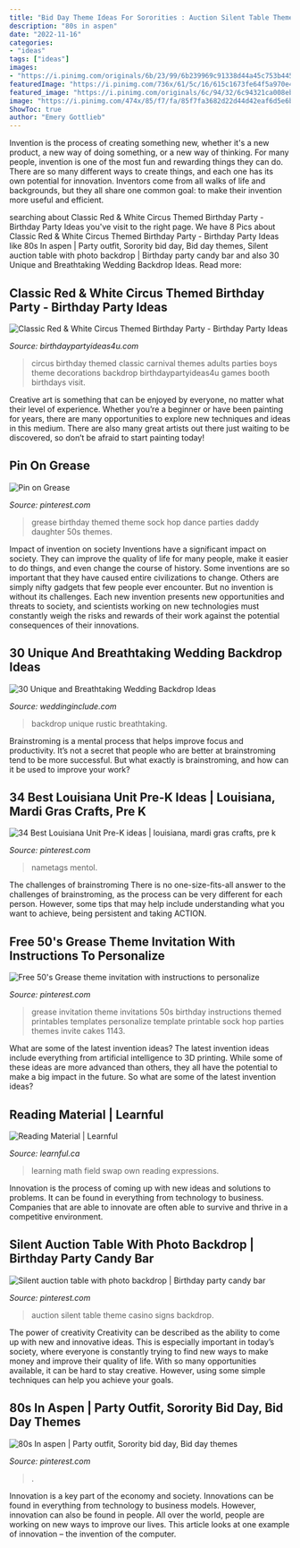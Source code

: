 ```yaml
---
title: "Bid Day Theme Ideas For Sororities : Auction Silent Table Theme Casino Signs Backdrop"
description: "80s in aspen"
date: "2022-11-16"
categories:
- "ideas"
tags: ["ideas"]
images:
- "https://i.pinimg.com/originals/6b/23/99/6b239969c91338d44a45c753b44549c8.jpg"
featuredImage: "https://i.pinimg.com/736x/61/5c/16/615c1673fe64f5a970e44cd0f39645e1.jpg"
featured_image: "https://i.pinimg.com/originals/6c/94/32/6c94321ca008eb50955fa5a137e7a359.jpg"
image: "https://i.pinimg.com/474x/85/f7/fa/85f7fa3682d22d44d42eaf6d5e6b676b--tags-ideas-name-tags.jpg"
ShowToc: true
author: "Emery Gottlieb"
---
```



Invention is the process of creating something new, whether it's a new product, a new way of doing something, or a new way of thinking. For many people, invention is one of the most fun and rewarding things they can do. There are so many different ways to create things, and each one has its own potential for innovation. Inventors come from all walks of life and backgrounds, but they all share one common goal: to make their invention more useful and efficient.

	

		
searching about Classic Red &amp; White Circus Themed Birthday Party - Birthday Party Ideas you've visit to the right page. We have 8 Pics about Classic Red &amp; White Circus Themed Birthday Party - Birthday Party Ideas like 80s In aspen | Party outfit, Sorority bid day, Bid day themes, Silent auction table with photo backdrop | Birthday party candy bar and also 30 Unique and Breathtaking Wedding Backdrop Ideas. Read more:
		
    
## Classic Red &amp; White Circus Themed Birthday Party - Birthday Party Ideas

<img loading=lazy src="http://www.birthdaypartyideas4u.com/wp-content/uploads/2015/03/classic-red-white-circus-themed-birthday-party-ideas-for-boys-girls-570x380.jpg" onerror="this.onerror=null;this.src='https://tse4.mm.bing.net/th?id=OIP.eXtg2flY6cIZJf3e_PMoAQHaE8&amp;pid=15.1';" alt="Classic Red &amp; White Circus Themed Birthday Party - Birthday Party Ideas">

_Source: birthdaypartyideas4u.com_

>circus birthday themed classic carnival themes adults parties boys theme decorations backdrop birthdaypartyideas4u games booth birthdays visit. 

	

Creative art is something that can be enjoyed by everyone, no matter what their level of experience. Whether you’re a beginner or have been painting for years, there are many opportunities to explore new techniques and ideas in this medium. There are also many great artists out there just waiting to be discovered, so don’t be afraid to start painting today!

    
## Pin On Grease

<img loading=lazy src="https://i.pinimg.com/736x/61/5c/16/615c1673fe64f5a970e44cd0f39645e1.jpg" onerror="this.onerror=null;this.src='https://tse1.mm.bing.net/th?id=OIP.kR33q70fSXOMAMLYPOR8IAHaJ4&amp;pid=15.1';" alt="Pin on Grease">

_Source: pinterest.com_

>grease birthday themed theme sock hop dance parties daddy daughter 50s themes. 

	

Impact of invention on society
Inventions have a significant impact on society. They can improve the quality of life for many people, make it easier to do things, and even change the course of history. Some inventions are so important that they have caused entire civilizations to change. Others are simply nifty gadgets that few people ever encounter. But no invention is without its challenges. Each new invention presents new opportunities and threats to society, and scientists working on new technologies must constantly weigh the risks and rewards of their work against the potential consequences of their innovations.

    
## 30 Unique And Breathtaking Wedding Backdrop Ideas

<img loading=lazy src="http://www.weddinginclude.com/wp-content/uploads/2017/05/Wedding-backdrop-ideas-for-your-rustic-wedding.jpg" onerror="this.onerror=null;this.src='https://tse3.mm.bing.net/th?id=OIP.2Jn8qZ86bptEM8RscIdovwHaTN&amp;pid=15.1';" alt="30 Unique and Breathtaking Wedding Backdrop Ideas">

_Source: weddinginclude.com_

>backdrop unique rustic breathtaking. 

	

Brainstroming is a mental process that helps improve focus and productivity. It’s not a secret that people who are better at brainstroming tend to be more successful. But what exactly is brainstroming, and how can it be used to improve your work?

    
## 34 Best Louisiana Unit Pre-K Ideas | Louisiana, Mardi Gras Crafts, Pre K

<img loading=lazy src="https://i.pinimg.com/474x/85/f7/fa/85f7fa3682d22d44d42eaf6d5e6b676b--tags-ideas-name-tags.jpg" onerror="this.onerror=null;this.src='https://tse2.mm.bing.net/th?id=OIP.xOZvg1Hs-t0IS3iKy3m1PAAAAA&amp;pid=15.1';" alt="34 Best Louisiana Unit Pre-K ideas | louisiana, mardi gras crafts, pre k">

_Source: pinterest.com_

>nametags mentol. 

	

The challenges of brainstroming
There is no one-size-fits-all answer to the challenges of brainstroming, as the process can be very different for each person. However, some tips that may help include understanding what you want to achieve, being persistent and taking ACTION.

    
## Free 50&#039;s Grease Theme Invitation With Instructions To Personalize

<img loading=lazy src="https://i.pinimg.com/originals/6c/94/32/6c94321ca008eb50955fa5a137e7a359.jpg" onerror="this.onerror=null;this.src='https://tse3.mm.bing.net/th?id=OIP.MHpXqOTWOXpubozFKxrhjAHaKX&amp;pid=15.1';" alt="Free 50&#039;s Grease theme invitation with instructions to personalize">

_Source: pinterest.com_

>grease invitation theme invitations 50s birthday instructions themed printables templates personalize template printable sock hop parties themes invite cakes 1143. 

	

What are some of the latest invention ideas?
The latest invention ideas include everything from artificial intelligence to 3D printing. While some of these ideas are more advanced than others, they all have the potential to make a big impact in the future. So what are some of the latest invention ideas?

    
## Reading Material | Learnful

<img loading=lazy src="https://learnful.ca/sites/default/files/styles/xxl/public/up/para/field-image/2021-03/120/antoine-dautry-_zsL306fDck-unsplash.jpg?itok=kvVGy7iO" onerror="this.onerror=null;this.src='https://tse2.mm.bing.net/th?id=OIP.idSa2CqLhvepsVQaMpb9gAHaE7&amp;pid=15.1';" alt="Reading Material | Learnful">

_Source: learnful.ca_

>learning math field swap own reading expressions. 

	

Innovation is the process of coming up with new ideas and solutions to problems. It can be found in everything from technology to business. Companies that are able to innovate are often able to survive and thrive in a competitive environment.

    
## Silent Auction Table With Photo Backdrop | Birthday Party Candy Bar

<img loading=lazy src="https://i.pinimg.com/originals/6b/23/99/6b239969c91338d44a45c753b44549c8.jpg" onerror="this.onerror=null;this.src='https://tse3.mm.bing.net/th?id=OIP.pq0i_Jads27t2LhY_drsAwHaLG&amp;pid=15.1';" alt="Silent auction table with photo backdrop | Birthday party candy bar">

_Source: pinterest.com_

>auction silent table theme casino signs backdrop. 

	

The power of creativity
Creativity can be described as the ability to come up with new and innovative ideas. This is especially important in today’s society, where everyone is constantly trying to find new ways to make money and improve their quality of life. With so many opportunities available, it can be hard to stay creative. However, using some simple techniques can help you achieve your goals.

    
## 80s In Aspen | Party Outfit, Sorority Bid Day, Bid Day Themes

<img loading=lazy src="https://i.pinimg.com/736x/1a/ef/c3/1aefc3a300ae539d01f2815ebefc9087.jpg" onerror="this.onerror=null;this.src='https://tse3.mm.bing.net/th?id=OIP.vhwCqvo8tuMm8zBXl3cMRQHaJ3&amp;pid=15.1';" alt="80s In aspen | Party outfit, Sorority bid day, Bid day themes">

_Source: pinterest.com_

>. 

	

Innovation is a key part of the economy and society. Innovations can be found in everything from technology to business models. However, innovation can also be found in people. All over the world, people are working on new ways to improve our lives. This article looks at one example of innovation – the invention of the computer.

